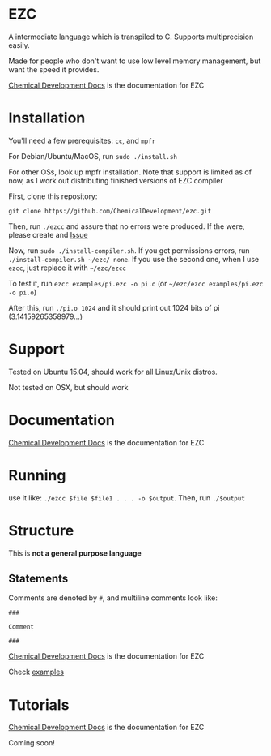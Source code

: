 # EZC

A intermediate language which is transpiled to C. Supports multiprecision easily.

Made for people who don't want to use low level memory management, but want the speed it provides.

[Chemical Development Docs](http://chemicaldevelopment.us/docs/ezc/) is the documentation for EZC

# Installation

You'll need a few prerequisites: `cc`, and `mpfr`

For Debian/Ubuntu/MacOS, run `sudo ./install.sh`

For other OSs, look up mpfr installation. Note that support is limited as of now, as I work out distributing finished versions of EZC compiler

First, clone this repository:

`git clone https://github.com/ChemicalDevelopment/ezc.git`

Then, run `./ezcc` and assure that no errors were produced. If the were, please create and [Issue](https://github.com/ChemicalDevelopment/ezc/issues)

Now, run `sudo ./install-compiler.sh`. If you get permissions errors, run `./install-compiler.sh ~/ezc/ none`. If you use the second one, when I use `ezcc`, just replace it with `~/ezc/ezcc`

To test it, run `ezcc examples/pi.ezc -o pi.o` (or `~/ezc/ezcc examples/pi.ezc -o pi.o`) 

After this, run `./pi.o 1024` and it should print out 1024 bits of pi (3.14159265358979...)


# Support

Tested on Ubuntu 15.04, should work for all Linux/Unix distros.

Not tested on OSX, but should work

# Documentation

[Chemical Development Docs](http://chemicaldevelopment.us/docs/ezc/) is the documentation for EZC

# Running

use it like: `./ezcc $file $file1 . . . -o $output`. Then, run `./$output`

# Structure

This is **not a general purpose language**

## Statements

Comments are denoted by `#`, and multiline comments look like:
```
###

Comment

###
```

[Chemical Development Docs](http://chemicaldevelopment.us/docs/ezc/) is the documentation for EZC

Check [examples](https://github.com/ChemicalDevelopment/ezc/tree/master/examples)

# Tutorials

[Chemical Development Docs](http://chemicaldevelopment.us/docs/ezc/) is the documentation for EZC

Coming soon!

